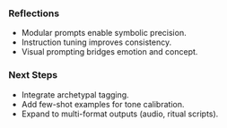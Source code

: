 ### Reflections

- Modular prompts enable symbolic precision.
- Instruction tuning improves consistency.
- Visual prompting bridges emotion and concept.

### Next Steps

- Integrate archetypal tagging.
- Add few-shot examples for tone calibration.
- Expand to multi-format outputs (audio, ritual scripts).
